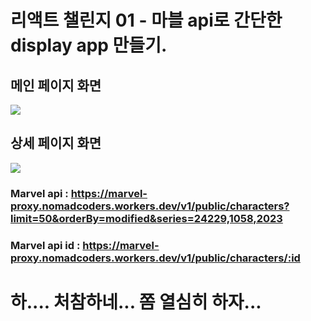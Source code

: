 # 리액트 챌린지 01 - 마블 api로 간단한 display app 만들기.

## 메인 페이지 화면
![](https://velog.velcdn.com/images/mintae1117/post/80041024-96e8-4ff8-a10b-4893b43a10fe/image.png)

## 상세 페이지 화면
![](https://velog.velcdn.com/images/mintae1117/post/033cd14f-4411-4d97-ac87-6a67b721c6da/image.png)

### Marvel api : https://marvel-proxy.nomadcoders.workers.dev/v1/public/characters?limit=50&orderBy=modified&series=24229,1058,2023
### Marvel api id : https://marvel-proxy.nomadcoders.workers.dev/v1/public/characters/:id

# 하.... 처참하네... 쫌 열심히 하자...